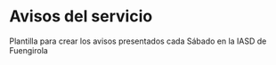 # Avisos del servicio
Plantilla para crear los avisos presentados cada Sábado en la IASD de Fuengirola
